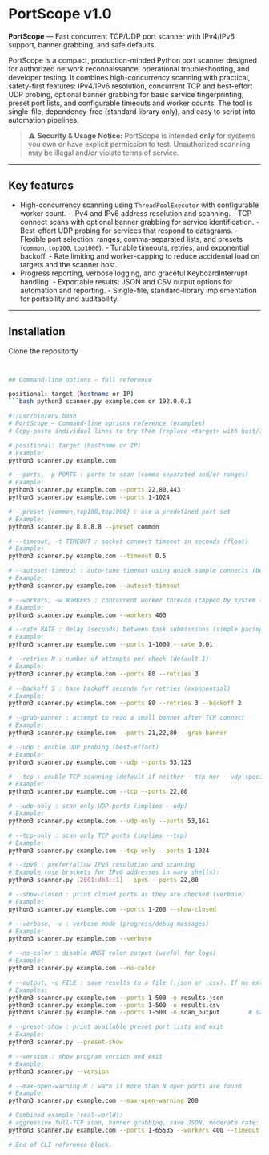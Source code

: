 # PortScope v1.0

**PortScope** — Fast concurrent TCP/UDP port scanner with IPv4/IPv6 support, banner grabbing, and safe defaults.

PortScope is a compact, production-minded Python port scanner designed for authorized network reconnaissance, operational troubleshooting, and developer testing. It combines 
high-concurrency scanning with practical, safety-first features: IPv4/IPv6 resolution, concurrent TCP and best-effort UDP probing, optional banner grabbing for basic service 
fingerprinting, preset port lists, and configurable timeouts and worker counts. The tool is single-file, dependency-free (standard library only), and easy to script into automation 
pipelines.

> ⚠️ **Security & Usage Notice:** PortScope is intended **only** for systems you own or have explicit permission to test. Unauthorized scanning may be illegal and/or violate terms of 
> service.

---

## Key features
- High-concurrency scanning using `ThreadPoolExecutor` with configurable worker count.  - IPv4 and IPv6 address resolution and scanning.  - TCP connect scans with optional banner 
grabbing for service identification.  - Best-effort UDP probing for services that respond to datagrams.  - Flexible port selection: ranges, comma-separated lists, and presets 
(`common`, `top100`, `top1000`).  - Tunable timeouts, retries, and exponential backoff.  - Rate limiting and worker-capping to reduce accidental load on targets and the scanner host.  
- Progress reporting, verbose logging, and graceful KeyboardInterrupt handling.  - Exportable results: JSON and CSV output options for automation and reporting.  - Single-file, 
standard-library implementation for portability and auditability.

---

## Installation

Clone the repositorty
```bash git clone https://github.com/d3bug-1/PortScope.git


## Command-line options — full reference

positional: target (hostname or IP)
```bash python3 scanner.py example.com or 192.0.0.1

#!/usr/bin/env bash
# PortScope — Command-line options reference (examples)
# Copy-paste individual lines to try them (replace <target> with host/IP).

# positional: target (hostname or IP)
# Example:
python3 scanner.py example.com

# --ports, -p PORTS : ports to scan (comma-separated and/or ranges)
# Example:
python3 scanner.py example.com --ports 22,80,443
python3 scanner.py example.com --ports 1-1024

# --preset {common,top100,top1000} : use a predefined port set
# Example:
python3 scanner.py 8.8.8.8 --preset common

# --timeout, -t TIMEOUT : socket connect timeout in seconds (float)
# Example:
python3 scanner.py example.com --timeout 0.5

# --autoset-timeout : auto-tune timeout using quick sample connects (best-effort)
# Example:
python3 scanner.py example.com --autoset-timeout

# --workers, -w WORKERS : concurrent worker threads (capped by system limits)
# Example:
python3 scanner.py example.com --workers 400

# --rate RATE : delay (seconds) between task submissions (simple pacing)
# Example:
python3 scanner.py example.com --ports 1-1000 --rate 0.01

# --retries N : number of attempts per check (default 1)
# Example:
python3 scanner.py example.com --ports 80 --retries 3

# --backoff S : base backoff seconds for retries (exponential)
# Example:
python3 scanner.py example.com --ports 80 --retries 3 --backoff 2

# --grab-banner : attempt to read a small banner after TCP connect
# Example:
python3 scanner.py example.com --ports 21,22,80 --grab-banner

# --udp : enable UDP probing (best-effort)
# Example:
python3 scanner.py example.com --udp --ports 53,123

# --tcp : enable TCP scanning (default if neither --tcp nor --udp specified)
# Example:
python3 scanner.py example.com --tcp --ports 22,80

# --udp-only : scan only UDP ports (implies --udp)
# Example:
python3 scanner.py example.com --udp-only --ports 53,161

# --tcp-only : scan only TCP ports (implies --tcp)
# Example:
python3 scanner.py example.com --tcp-only --ports 1-1024

# --ipv6 : prefer/allow IPv6 resolution and scanning
# Example (use brackets for IPv6 addresses in many shells):
python3 scanner.py [2001:db8::1] --ipv6 --ports 22,80

# --show-closed : print closed ports as they are checked (verbose)
# Example:
python3 scanner.py example.com --ports 1-200 --show-closed

# --verbose, -v : verbose mode (progress/debug messages)
# Example:
python3 scanner.py example.com --verbose

# --no-color : disable ANSI color output (useful for logs)
# Example:
python3 scanner.py example.com --no-color

# --output, -o FILE : save results to a file (.json or .csv). If no ext -> .json appended
# Examples:
python3 scanner.py example.com --ports 1-500 -o results.json
python3 scanner.py example.com --ports 1-500 -o results.csv
python3 scanner.py example.com --ports 1-500 -o scan_output        # saved as scan_output.json

# --preset-show : print available preset port lists and exit
# Example:
python3 scanner.py --preset-show

# --version : show program version and exit
# Example:
python3 scanner.py --version

# --max-open-warning N : warn if more than N open ports are found
# Example:
python3 scanner.py example.com --max-open-warning 200

# Combined example (real-world):
# aggressive full-TCP scan, banner grabbing, save JSON, moderate rate:
python3 scanner.py example.com --ports 1-65535 --workers 400 --timeout 0.5 --grab-banner -o example_scan.json --rate 0.005

# End of CLI reference block.
